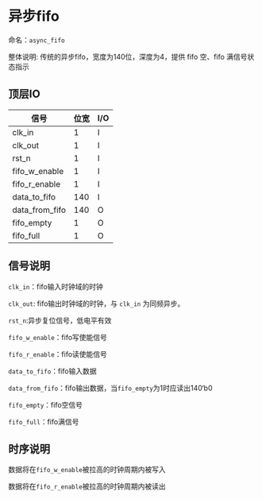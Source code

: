 # 异步fifo

命名：`async_fifo`

整体说明: 传统的异步fifo，宽度为140位，深度为4，提供 fifo 空、fifo 满信号状态指示

## 顶层IO

|信号|位宽|I/O|
|-----|-----|-----|
|clk_in|1|I|
|clk_out|1|I|
|rst_n|1|I|
|fifo_w_enable|1|I|
|fifo_r_enable|1|I|
|data_to_fifo|140|I|
|data_from_fifo|140|O|
|fifo_empty|1|O|
|fifo_full|1|O|

## 信号说明

`clk_in`：fifo输入时钟域的时钟

`clk_out`: fifo输出时钟域的时钟，与 `clk_in` 为同频异步。

`rst_n`:异步复位信号，低电平有效

`fifo_w_enable`：fifo写使能信号

`fifo_r_enable`：fifo读使能信号

`data_to_fifo`：fifo输入数据

`data_from_fifo`：fifo输出数据，当`fifo_empty`为1时应读出140‘b0

`fifo_empty`：fifo空信号

`fifo_full`：fifo满信号

## 时序说明

数据将在`fifo_w_enable`被拉高的时钟周期内被写入

数据将在`fifo_r_enable`被拉高的时钟周期内被读出